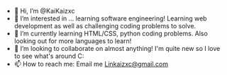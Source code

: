 - 👋 Hi, I’m @KaiKaizxc
- 👀 I’m interested in ... learning software engineering! Learning web development as well as challenging coding problems to solve.
- 🌱 I’m currently learning HTML/CSS, python coding problems. Also looking out for more languages to learn!
- 💞️ I’m looking to collaborate on almost anything! I'm quite new so I love to see what's around C:
- 📫 How to reach me: Email me Linkaizxc@gmail.com 

<!---
KaiKaizxc/KaiKaizxc is a ✨ special ✨ repository because its `README.md` (this file) appears on your GitHub profile.
You can click the Preview link to take a look at your changes.
--->
